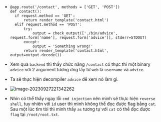 - ```pyt
  @app.route('/contact', methods = ['GET', 'POST'])
  def contact():
  	if request.method == 'GET':
  		return render_template('contact.html')
  	elif request.method == 'POST':
  		try:
  			output = check_output(['./bin/advice', request.form['name'], request.form['advice']], stderr=STDOUT)
  		except:
  			output = 'Something wrong!'
  		return render_template('contact.html', output=output.decode())
  ```

- Xem qua `backend` thì thấy chức năng `/contact` có thực thi một binary `advice` với 2 argument tương ứng lấy từ `web` là `username` và `advice`.

- Ta sẽ thực hiện decompiler `advice` để xem nó làm gì.

- ![image-20230927221342262](./assets/image-20230927221342262.png)

- Nhìn có thể thấy ngay lỗi `cmd injection` nên mình sẽ thực hiện `reverse shell`, tuy nhiên với `id` user thì mình không thể đọc được flag bằng `cat`. Sau một lúc tìm tòi thì mình thấy `as` tương tự với `cat` có thể đọc được `flag` tại `/root/root.txt`.